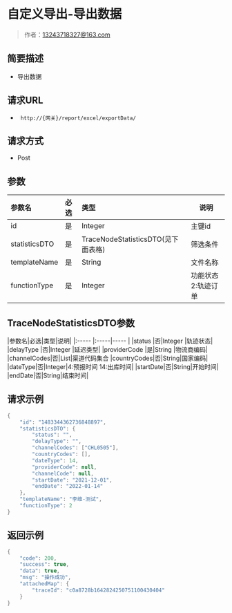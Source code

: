 # 自定义导出-导出数据

> 作者：13243718327@163.com

## 简要描述

- 导出数据

## 请求URL
- ` http://{网关}/report/excel/exportData/`
  
## 请求方式
- Post

## 参数


|参数名|必选|类型|说明|
|:----    |:---|:----- |-----   |
|id |是  |Integer |主键id|
|statisticsDTO |是  |TraceNodeStatisticsDTO(见下面表格) |筛选条件|
|templateName |是  |String |文件名称|
|functionType |是  |Integer |功能状态 2:轨迹订单|


## TraceNodeStatisticsDTO参数


|参数名|必选|类型|说明|
|:-----  |:-----|-----                  |
|status |否|Integer   |轨迹状态|
|delayType |否|Integer   |延迟类型|
|providerCode |是|String   |物流商编码|
|channelCodes|否|List|渠道代码集合
|countryCodes|否|String|国家编码|
|dateType|否|Integer|4:预报时间 14:出库时间|
|startDate|否|String|开始时间|
|endDate|否|String|结束时间|

## 请求示例
```java
{
    "id": "1483344362736848897",
    "statisticsDTO": {
        "status": "",
        "delayType": "",
        "channelCodes": ["CHL0505"],
        "countryCodes": [],
        "dateType": 14,
        "providerCode": null,
        "channelCode": null,
        "startDate": "2021-12-01",
        "endDate": "2022-01-14"
    },
    "templateName": "李维-测试",
    "functionType": 2
}
```
## 返回示例
```java
{
    "code": 200,
    "success": true,
    "data": true,
    "msg": "操作成功",
    "attachedMap": {
        "traceId": "c0a8728b1642824250751100430404"
    }
}
```